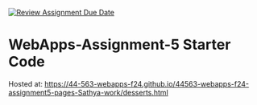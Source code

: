 [![Review Assignment Due Date](https://classroom.github.com/assets/deadline-readme-button-22041afd0340ce965d47ae6ef1cefeee28c7c493a6346c4f15d667ab976d596c.svg)](https://classroom.github.com/a/Fgj5xuSQ)
# WebApps-Assignment-5 Starter Code
Hosted at: https://44-563-webapps-f24.github.io/44563-webapps-f24-assignment5-pages-Sathya-work/desserts.html
